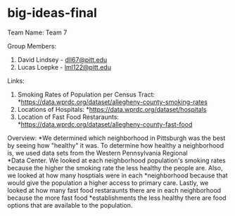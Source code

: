 # big-ideas-final
Team Name:
  Team 7
  
Group Members:
  1. David Lindsey - dll67@pitt.edu
  2. Lucas Loepke - lml122@pitt.edu

Links:
  1. Smoking Rates of Population per Census Tract:
      *https://data.wprdc.org/dataset/allegheny-county-smoking-rates
  2. Locations of Hospitals:
       *https://data.wprdc.org/dataset/hospitals
  3. Location of Fast Food Restaraunts:
       *https://data.wprdc.org/dataset/allegheny-county-fast-food

Overview:
  *We determined which neighborhood in Pittsburgh was the best by seeing how "healthy" it was. To determine how healthy a neighborhood is, we used data sets from the Western Pennsylvania Regional   
  *Data Center. We looked at each neighborhood population's smoking rates because the higher the smoking rate the less healthy the people are. Also, we looked at how many hosptials were in each 
  *neighborhood because that would give the population a higher access to primary care. Lastly, we looked at how many fast food restaraunts there are in each neighborhood because the more fast food 
  *establishments the less healthy there are food options that are available to the population.
